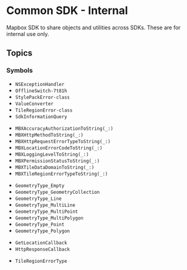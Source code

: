 # Common SDK - Internal

Mapbox SDK to share objects and utilities across SDKs. These are for internal use only. 

## Topics

### Symbols

- ``NSExceptionHandler``
- ``OfflineSwitch-7t81h``
- ``StylePackError-class``
- ``ValueConverter``
- ``TileRegionError-class``
- ``SdkInformationQuery``

<!-- functions -->
- ``MBXAccuracyAuthorizationToString(_:)``
- ``MBXHttpMethodToString(_:)``
- ``MBXHttpRequestErrorTypeToString(_:)``
- ``MBXLocationErrorCodeToString(_:)``
- ``MBXLoggingLevelToString(_:)``
- ``MBXPermissionStatusToString(_:)``
- ``MBXTileDataDomainToString(_:)``
- ``MBXTileRegionErrorTypeToString(_:)``

<!-- global variables -->
- ``GeometryType_Empty``
- ``GeometryType_GeometryCollection``
- ``GeometryType_Line``
- ``GeometryType_MultiLine``
- ``GeometryType_MultiPoint``
- ``GeometryType_MultiPolygon``
- ``GeometryType_Point``
- ``GeometryType_Polygon``

<!-- type aliases -->
- ``GetLocationCallback``
- ``HttpResponseCallback``

<!-- enums -->
- ``TileRegionErrorType``
